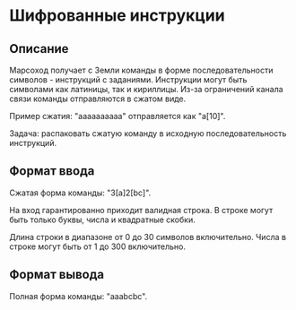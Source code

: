 # Шифрованные инструкции

## Описание
Марсоход получает с Земли команды в форме последовательности символов - инструкций с заданиями. Инструкции могут быть символами как латиницы, так и кириллицы.
Из-за ограничений канала связи команды отправляются в сжатом виде.

Пример сжатия: "aaaaaaaaaa" отправляется как "a[10]".

Задача: распаковать сжатую команду в исходную последовательность инструкций.

## Формат ввода
Сжатая форма команды: "3[a]2[bc]".

На вход гарантированно приходит валидная строка.
В строке могут быть только буквы, числа и квадратные скобки.

Длина строки в диапазоне от 0 до 30 символов включительно.
Числа в строке могут быть от 1 до 300 включительно.

## Формат вывода
Полная форма команды: "aaabcbc".
